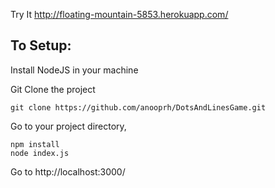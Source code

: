 Try It
    http://floating-mountain-5853.herokuapp.com/


To Setup:
---------

Install NodeJS in your machine

Git Clone the project

    git clone https://github.com/anooprh/DotsAndLinesGame.git

Go to your project directory, 

    npm install 
    node index.js   
    
Go to
    http://localhost:3000/
    
    